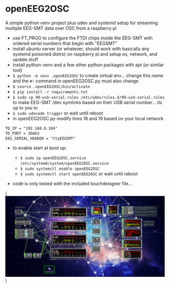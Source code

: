 # openEEG2OSC
A simple python venv project plus udev and systemd setup for streaming multiple EEG-SMT data over OSC from a raspberry pi 

- use FT_PROG to configure the FTDI chips inside the EEG-SMT with ordered serial numbers that begin with "EEGSMT"
- install ubuntu server (or whatever, should work with basically any systemd poisoned distro) on raspberry pi and setup os, network, and update stuff 
- install python-venv and a few other python packages with apt (or similar tool)
- `$ python -m venv .openEEG2OSC` to create virtual env... change this name and the `#!` command in openEEG2OSC.py must also change
- `$ source .openEEG2OSC/bin/activate`
- `$ pip install -r requirements.txt`
- `$ sudo cp 99-usb-serial.rules /etc/udev/rules.d/99-usb-serial.rules` to make EEG-SMT /dev symlinks based on their USB serial number...  its up to you to 
- `$ sudo udevadm trigger` or wait until reboot
- in openEEG2OSC.py modify lines 18 and 19 based on your local network
```
TD_IP = "192.168.0.104"
TD_PORT = 36663
EEG_SERIAL_HEADER = "ttyEEGSMT"
```
- to enable start at boot up: 
    - `$ sudo cp openEEG2OSC.service /etc/systemd/system/openEEG2OSC.service`
    - `$ sudo systemctl enable openEEG2OSC`
    - `$ sudo systemctl start openEEG2OSC` or wait until reboot

- code is only tested with the included touchdesigner file...

(![screenshot of touchdesigner program with a connected grid of light in the stars overlaying a brain](https://github.com/exitrip/openEEG2OSC/blob/81d9aa38649766b69be1807ba29baf856142ab52/Screenshot%202024-07-07.png))